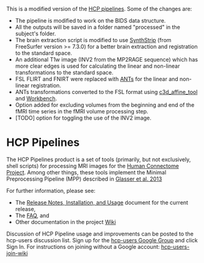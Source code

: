 This is a modified version of the [HCP pipelines][HCPpipelines]. Some of the changes are:
* The pipeline is modified to work on the BIDS data structure.
* All the outputs will be saved in a folder named "processed" in the subject's folder.
* The brain extraction script is modified to use [SynthStrip][synthstrip] (from FreeSurfer version >= 7.3.0) for a better brain extraction and registration to the standard space.
* An additional T1w image (INV2 from the MP2RAGE sequence) which has more clear edges is used for calculating the linear and non-linear transformations to the standard space.
* FSL FLIRT and FNIRT were replaced with [ANTs][ants] for the linear and non-linear registration. 
* ANTs transformations converted to the FSL format using [c3d_affine_tool][c3d_affine] and [Workbench][wb].
* Option added for excluding volumes from the beginning and end of the fMRI time series in the fMRI volume processing step.
* [TODO] option for toggling the use of the INV2 image.

# HCP Pipelines 

The HCP Pipelines product is a set of tools (primarily, but not exclusively,
shell scripts) for processing MRI images for the [Human Connectome Project][HCP]. 
Among other things, these tools implement the Minimal Preprocessing Pipeline 
(MPP) described in [Glasser et al. 2013][GlasserEtAl]

For further information, please see:

* The [Release Notes, Installation, and Usage][release-install-use] document
  for the current release,
* The [FAQ][FAQ], and
* Other documentation in the project [Wiki][wiki]

Discussion of HCP Pipeline usage and improvements can be posted to the 
hcp-users discussion list. Sign up for the [hcp-users Google Group]
and click Sign In. For instructions on joining without a Google account: [hcp-users-join-wiki]


<!-- References -->

[HCP]: http://www.humanconnectome.org
[GlasserEtAl]: http://www.ncbi.nlm.nih.gov/pubmed/23668970
[release-install-use]: https://github.com/Washington-University/HCPpipelines/wiki/Installation-and-Usage-Instructions
[FAQ]: https://github.com/Washington-University/Pipelines/wiki/FAQ
[wiki]: https://github.com/Washington-University/Pipelines/wiki
[hcp-users Google Group]: https://groups.google.com/u/2/a/humanconnectome.org/g/hcp-users
[hcp-users-join-wiki]: https://wiki.humanconnectome.org/pages/viewpage.action?pageId=140509193
[synthstrip]: https://surfer.nmr.mgh.harvard.edu/docs/synthstrip/
[HCPpipelines]: https://github.com/Washington-University/HCPpipelines
[ants]: https://github.com/ANTsX/ANTsPy
[c3d_affine]: https://github.com/pyushkevich/c3d/tree/master
[wb]: https://www.humanconnectome.org/software/workbench-command/-convert-warpfield